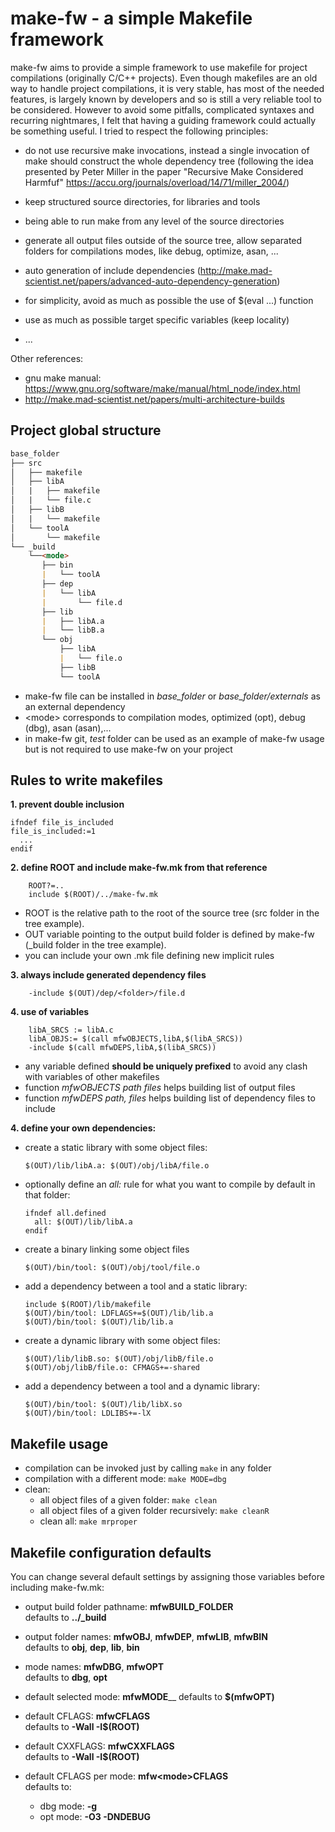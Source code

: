 # make-fw - a simple Makefile framework

make-fw aims to provide a simple framework to use makefile for project
compilations (originally C/C++ projects). Even though makefiles are an old way
to handle project compilations, it is very stable, has most of the needed
features, is largely known by developers and so is still a very reliable tool to
be considered. However to avoid some pitfalls, complicated syntaxes and
recurring nightmares, I felt that having a guiding framework could actually be
something useful. I tried to respect the following principles:

- do not use recursive make invocations, instead a single invocation of make
  should construct the whole dependency tree (following the idea presented by
  Peter Miller in the paper "Recursive Make Considered Harmfuf"
  https://accu.org/journals/overload/14/71/miller_2004/)

- keep structured source directories, for libraries and tools

- being able to run make from any level of the source directories

- generate all output files outside of the source tree, allow separated folders
  for compilations modes, like debug, optimize, asan, ...

- auto generation of include dependencies
  (http://make.mad-scientist.net/papers/advanced-auto-dependency-generation)

- for simplicity, avoid as much as possible the use of $(eval ...) function

- use as much as possible target specific variables (keep locality)

- ...

Other references:
-  gnu make manual: https://www.gnu.org/software/make/manual/html_node/index.html
-  http://make.mad-scientist.net/papers/multi-architecture-builds




## Project global structure


```md
base_folder
├── src
│   ├── makefile
│   ├── libA
│   |   ├── makefile
│   |   └── file.c
│   ├── libB
│   |   └── makefile
│   └── toolA
│       └── makefile
└── _build
    └──<mode>
       ├── bin
       |   └── toolA
       ├── dep
       |   └── libA
       |       └── file.d
       ├── lib
       |   ├── libA.a
       |   └── libB.a
       └── obj
           ├── libA
           |   └── file.o
           ├── libB
           └── toolA
```

- make-fw file can be installed in *base_folder* or *base_folder/externals* as an external dependency
- \<mode\> corresponds to compilation modes, optimized (opt), debug (dbg), asan (asan),...
- in make-fw git, *test* folder can be used as an example of make-fw usage but is not required to use make-fw on your project


## Rules to write makefiles

**1. prevent double inclusion** 

    ifndef file_is_included
    file_is_included:=1
      ...
    endif


**2. define ROOT and include make-fw.mk from that reference**

        ROOT?=..
        include $(ROOT)/../make-fw.mk

  - ROOT is the relative path to the root of the source tree (src folder in the tree example).
  - OUT variable pointing to the output build folder is defined by make-fw (_build folder in the tree example).
  - you can include your own .mk file defining new implicit rules

**3. always include generated dependency files**

        -include $(OUT)/dep/<folder>/file.d
		
**4. use of variables**

        libA_SRCS := libA.c
        libA_OBJS:= $(call mfwOBJECTS,libA,$(libA_SRCS))
        -include $(call mfwDEPS,libA,$(libA_SRCS))

  - any variable defined **should be uniquely prefixed** to avoid any clash with variables of other makefiles
  - function *mfwOBJECTS path files* helps building list of output files
  - function *mfwDEPS path, files* helps building list of dependency files to include
  
		  		
**4. define your own dependencies:**

  - create a static library with some object files:

        $(OUT)/lib/libA.a: $(OUT)/obj/libA/file.o

  - optionally define an *all:* rule for what you want to compile by default in that folder:
  
        ifndef all.defined
          all: $(OUT)/lib/libA.a
        endif

  - create a binary linking some object files
  
        $(OUT)/bin/tool: $(OUT)/obj/tool/file.o
	
  - add a dependency between a tool and a static library:

        include $(ROOT)/lib/makefile
        $(OUT)/bin/tool: LDFLAGS+=$(OUT)/lib/lib.a
        $(OUT)/bin/tool: $(OUT)/lib/lib.a
        
  - create a dynamic library with some object files:

        $(OUT)/lib/libB.so: $(OUT)/obj/libB/file.o
        $(OUT)/obj/libB/file.o: CFMAGS+=-shared

  - add a dependency between a tool and a dynamic library:
  
        $(OUT)/bin/tool: $(OUT)/lib/libX.so
		$(OUT)/bin/tool: LDLIBS+=-lX
		
		
## Makefile usage

- compilation can be invoked just by calling ``make`` in any folder
- compilation with a different mode: ``make MODE=dbg``
- clean:
  - all object files of a given folder: ``make clean``
  - all object files of a given folder recursively: ``make cleanR``
  - clean all: ``make mrproper``


## Makefile configuration defaults

You can change several default settings by assigning those variables before
including make-fw.mk:

- output build folder pathname: **mfwBUILD_FOLDER**  
  defaults to **../_build**
  
- output folder names: **mfwOBJ**, **mfwDEP**, **mfwLIB**, **mfwBIN**  
  defaults to **obj**, **dep**, **lib**, **bin**
  
- mode names: **mfwDBG**, **mfwOPT**  
  defaults to **dbg**, **opt**
  
- default selected mode: **mfwMODE**__
  defaults to **$(mfwOPT)**
  
- default CFLAGS: **mfwCFLAGS**  
  defaults to **-Wall -I$(ROOT)**

- default CXXFLAGS: **mfwCXXFLAGS**  
  defaults to **-Wall -I$(ROOT)**
  
- default CFLAGS per mode: **mfw\<mode\>CFLAGS**  
  defaults to:
  - dbg mode: **-g**
  - opt mode: **-O3 -DNDEBUG**

